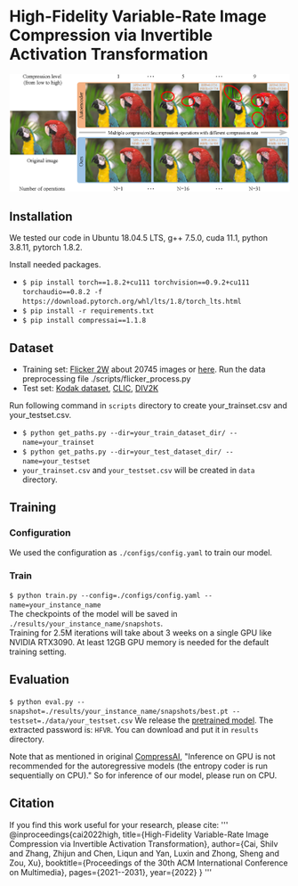 # High-Fidelity Variable-Rate Image Compression via Invertible Activation Transformation
![Figure 1](./assets/Figure1.png) 



## Installation

We tested our code in Ubuntu 18.04.5 LTS, g++ 7.5.0, cuda 11.1, python 3.8.11, pytorch 1.8.2.

Install needed packages.
- `$ pip install torch==1.8.2+cu111 torchvision==0.9.2+cu111 torchaudio==0.8.2 -f https://download.pytorch.org/whl/lts/1.8/torch_lts.html`
- `$ pip install -r requirements.txt`
- `$ pip install compressai==1.1.8`

## Dataset
- Training set: [Flicker 2W](https://www.flickr.com/photos/) about 20745 images or [here](https://github.com/liujiaheng/CompressionData). Run the data preprocessing file ./scripts/flicker_process.py
- Test set: [Kodak dataset](http://r0k.us/graphics/kodak/), [CLIC](http://clic.compression.cc/2021/tasks/index.html), [DIV2K](https://data.vision.ee.ethz.ch/cvl/DIV2K/)

Run following command in `scripts` directory  to create your_trainset.csv and your_testset.csv.

- `$ python get_paths.py --dir=your_train_dataset_dir/ --name=your_trainset`
- `$ python get_paths.py --dir=your_test_dataset_dir/ --name=your_testset`
- `your_trainset.csv` and `your_testset.csv` will be created in `data` directory.

## Training
### Configuration
We used the configuration as `./configs/config.yaml` to train our model.

### Train
`$ python train.py --config=./configs/config.yaml --name=your_instance_name` \
The checkpoints of the model will be saved in `./results/your_instance_name/snapshots`. \
Training for 2.5M iterations will take about 3 weeks on a single GPU like NVIDIA RTX3090.
At least 12GB GPU memory is needed for the default training setting.

## Evaluation
`$ python eval.py --snapshot=./results/your_instance_name/snapshots/best.pt --testset=./data/your_testset.csv`
We release the [pretrained model](https://pan.baidu.com/s/1oQAEpTiYiz07wzpNB4PQJQ). The extracted password is: `HFVR`. You can download and put it in `results` directory.

Note that as mentioned in original [CompressAI](https://github.com/InterDigitalInc/CompressAI), "Inference on GPU is not recommended for the autoregressive models (the entropy coder is run sequentially on CPU)." So for inference of our model, please run on CPU.

## Citation
If you find this work useful for your research, please cite:
'''
@inproceedings{cai2022high,
  title={High-Fidelity Variable-Rate Image Compression via Invertible Activation Transformation},
  author={Cai, Shilv and Zhang, Zhijun and Chen, Liqun and Yan, Luxin and Zhong, Sheng and Zou, Xu},
  booktitle={Proceedings of the 30th ACM International Conference on Multimedia},
  pages={2021--2031},
  year={2022}
}
'''

